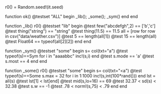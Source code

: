 
r0() = Random.seed!(it.seed)

function ok()
  @testset "ALL" begin 
    _lib(); _some(); _sym() end end

function _lib()
  r0()
  @testset "lib" begin
    @test few("abcdefgh",2) == ['b','c'] 
    @test thing("string") == "string"
    @test thing(11.5) == 11.5
    all = [row for row in csv("data/weather.csv")] 
    @test 5       == length(all[1])
    @test 15      == length(all)
    @test Float64 == typeof(all[2][2]) end end 

function _sym()
  @testset "some" begin
    s=  col(txt="a") 
    @test typeof(s)==Sym
    for i in "aaaabbc" inc!(s,i) end
    @test s.mode == 'a'
    @test s.most == 4 end end 

function _some()
  r0()
  @testset "some" begin
    s=  col(txt="<a") 
    @test typeof(s)==Some
    s.max = 32
    for i in 1:1000 inc!(s,int(100*rand())) end
    lst = all(s)
    @test lst[1] < lst[end]
    @test mid(s,lo=16) == 69
    @test 32.37 < sd(s) < 32.38
    @test s.w == -1
    @test .78 < norm!(s,75) < .79 end end 
````

